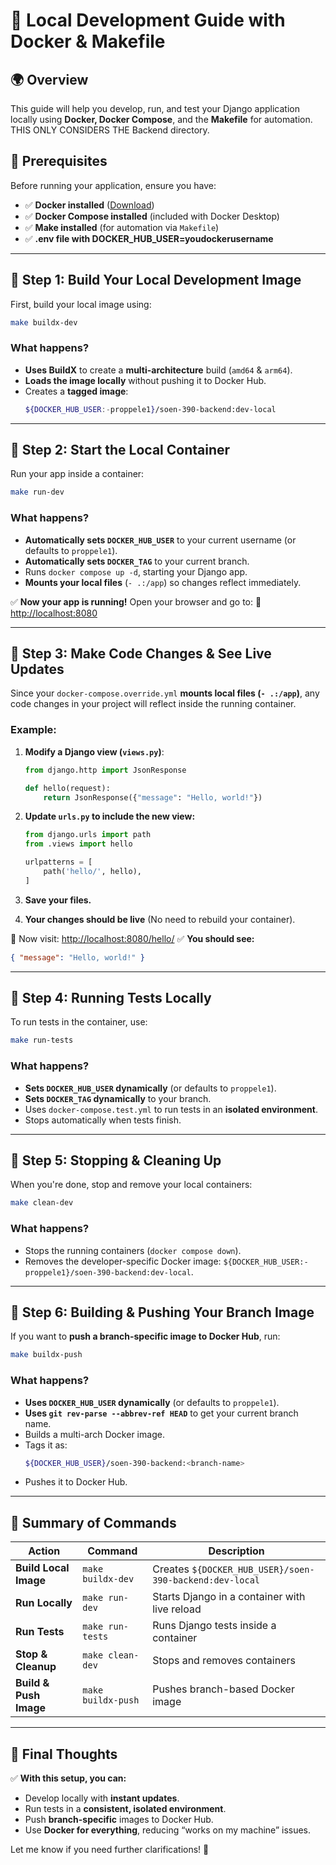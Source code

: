 # 🚀 Local Development Guide with Docker & Makefile

## **🌍 Overview**

This guide will help you develop, run, and test your Django application locally using **Docker, Docker Compose**, and the **Makefile** for automation. THIS ONLY CONSIDERS THE Backend directory.

## **🔹 Prerequisites**

Before running your application, ensure you have:

- ✅ **Docker installed** ([Download](https://www.docker.com/get-started))
- ✅ **Docker Compose installed** (included with Docker Desktop)
- ✅ **Make installed** (for automation via `Makefile`)
- ✅ **.env file with DOCKER_HUB_USER=youdockerusername**

---

## **📌 Step 1: Build Your Local Development Image**

First, build your local image using:

```sh
make buildx-dev
```

### **What happens?**

- **Uses BuildX** to create a **multi-architecture** build (`amd64` & `arm64`).
- **Loads the image locally** without pushing it to Docker Hub.
- Creates a **tagged image**:
  ```sh
  ${DOCKER_HUB_USER:-proppele1}/soen-390-backend:dev-local
  ```

---

## **📌 Step 2: Start the Local Container**

Run your app inside a container:

```sh
make run-dev
```

### **What happens?**

- **Automatically sets `DOCKER_HUB_USER`** to your current username (or defaults to `proppele1`).
- **Automatically sets `DOCKER_TAG`** to your current branch.
- Runs `docker compose up -d`, starting your Django app.
- **Mounts your local files** (`- .:/app`) so changes reflect immediately.

✅ **Now your app is running!** Open your browser and go to:
📌 [http://localhost:8080](http://localhost:8080)

---

## **📌 Step 3: Make Code Changes & See Live Updates**

Since your `docker-compose.override.yml` **mounts local files (`- .:/app`)**, any code changes in your project will reflect inside the running container.

### **Example:**

1. **Modify a Django view (`views.py`)**:

   ```python
   from django.http import JsonResponse

   def hello(request):
       return JsonResponse({"message": "Hello, world!"})
   ```

2. **Update `urls.py` to include the new view:**

   ```python
   from django.urls import path
   from .views import hello

   urlpatterns = [
       path('hello/', hello),
   ]
   ```

3. **Save your files.**
4. **Your changes should be live** (No need to rebuild your container).

📌 Now visit: [http://localhost:8080/hello/](http://localhost:8080/hello/)
✅ **You should see:**

```json
{ "message": "Hello, world!" }
```

---

## **📌 Step 4: Running Tests Locally**

To run tests in the container, use:

```sh
make run-tests
```

### **What happens?**

- **Sets `DOCKER_HUB_USER` dynamically** (or defaults to `proppele1`).
- **Sets `DOCKER_TAG` dynamically** to your branch.
- Uses `docker-compose.test.yml` to run tests in an **isolated environment**.
- Stops automatically when tests finish.

---

## **📌 Step 5: Stopping & Cleaning Up**

When you're done, stop and remove your local containers:

```sh
make clean-dev
```

### **What happens?**

- Stops the running containers (`docker compose down`).
- Removes the developer-specific Docker image: `${DOCKER_HUB_USER:-proppele1}/soen-390-backend:dev-local`.

---

## **📌 Step 6: Building & Pushing Your Branch Image**

If you want to **push a branch-specific image to Docker Hub**, run:

```sh
make buildx-push
```

### **What happens?**

- **Uses `DOCKER_HUB_USER` dynamically** (or defaults to `proppele1`).
- **Uses `git rev-parse --abbrev-ref HEAD`** to get your current branch name.
- Builds a multi-arch Docker image.
- Tags it as:
  ```sh
  ${DOCKER_HUB_USER}/soen-390-backend:<branch-name>
  ```
- Pushes it to Docker Hub.

---

## **📝 Summary of Commands**

| Action                 | Command            | Description                                             |
| ---------------------- | ------------------ | ------------------------------------------------------- |
| **Build Local Image**  | `make buildx-dev`  | Creates `${DOCKER_HUB_USER}/soen-390-backend:dev-local` |
| **Run Locally**        | `make run-dev`     | Starts Django in a container with live reload           |
| **Run Tests**          | `make run-tests`   | Runs Django tests inside a container                    |
| **Stop & Cleanup**     | `make clean-dev`   | Stops and removes containers                            |
| **Build & Push Image** | `make buildx-push` | Pushes branch-based Docker image                        |

---

## **🚀 Final Thoughts**

✅ **With this setup, you can:**

- Develop locally with **instant updates**.
- Run tests in a **consistent, isolated environment**.
- Push **branch-specific** images to Docker Hub.
- Use **Docker for everything**, reducing “works on my machine” issues.

Let me know if you need further clarifications! 🚀
